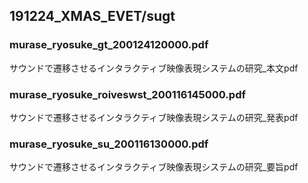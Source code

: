 ## 191224_XMAS_EVET/sugt

### murase_ryosuke_gt_200124120000.pdf

サウンドで遷移させるインタラクティブ映像表現システムの研究_本文pdf

### murase_ryosuke_roiveswst_200116145000.pdf

サウンドで遷移させるインタラクティブ映像表現システムの研究_発表pdf

### murase_ryosuke_su_200116130000.pdf

サウンドで遷移させるインタラクティブ映像表現システムの研究_要旨pdf

